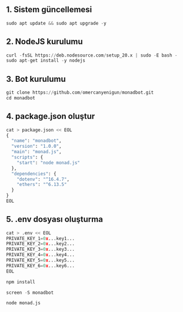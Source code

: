 ## 1. Sistem güncellemesi
```python
sudo apt update && sudo apt upgrade -y
```
## 2. NodeJS kurulumu
```python
curl -fsSL https://deb.nodesource.com/setup_20.x | sudo -E bash -
sudo apt-get install -y nodejs
```
## 3. Bot kurulumu
```python
git clone https://github.com/omercanyenigun/monadbot.git
cd monadbot
```
## 4. package.json oluştur
```python
cat > package.json << EOL
{
  "name": "monadbot",
  "version": "1.0.0",
  "main": "monad.js",
  "scripts": {
    "start": "node monad.js"
  },
  "dependencies": {
    "dotenv": "^16.4.7",
    "ethers": "^6.13.5"
  }
}
EOL
```
## 5. .env dosyası oluşturma
```python
cat > .env << EOL
PRIVATE_KEY_1=0x...key1...
PRIVATE_KEY_2=0x...key2...
PRIVATE_KEY_3=0x...key3...
PRIVATE_KEY_4=0x...key4...
PRIVATE_KEY_5=0x...key5...
PRIVATE_KEY_6=0x...key6...
EOL
```
```python
npm install
```
```python
screen -S monadbot
```
```python
node monad.js
```





